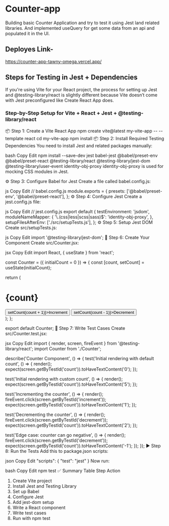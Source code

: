 # Counter-app

Building basic Counter Application and try to test it using Jest land related libraries. And implemented useQuery for get some data from an api and populated it in the UI.

## Deployes Link-

https://counter-app-tawny-omega.vercel.app/

## Steps for Testing in Jest + Dependencies

If you're using Vite for your React project, the process for setting up Jest and @testing-library/react is slightly different because Vite doesn’t come with Jest preconfigured like Create React App does.

### Step-by-Step Setup for Vite + React + Jest + @testing-library/react

📦 Step 1: Create a Vite React App
npm create vite@latest my-vite-app -- --template react
cd my-vite-app
npm install
📦 Step 2: Install Required Testing Dependencies
You need to install Jest and related packages manually:

bash
Copy
Edit
npm install --save-dev jest babel-jest @babel/preset-env @babel/preset-react @testing-library/react @testing-library/jest-dom @testing-library/user-event identity-obj-proxy
identity-obj-proxy is used for mocking CSS modules in Jest.

⚙️ Step 3: Configure Babel for Jest
Create a file called babel.config.js:

js
Copy
Edit
// babel.config.js
module.exports = {
presets: ['@babel/preset-env', '@babel/preset-react'],
};
⚙️ Step 4: Configure Jest
Create a jest.config.js file:

js
Copy
Edit
// jest.config.js
export default {
testEnvironment: 'jsdom',
moduleNameMapper: {
'\\.(css|less|scss|sass)$': 'identity-obj-proxy',
},
setupFilesAfterEnv: ['./src/setupTests.js'],
};
⚙️ Step 5: Setup Jest DOM
Create src/setupTests.js:

js
Copy
Edit
import '@testing-library/jest-dom';
🧱 Step 6: Create Your Component
Create src/Counter.jsx:

jsx
Copy
Edit
import React, { useState } from 'react';

const Counter = ({ initialCount = 0 }) => {
const [count, setCount] = useState(initialCount);

return (

<div>
<h1 data-testid="count">{count}</h1>
<button data-testid="increment" onClick={() => setCount(count + 1)}>Increment</button>
<button data-testid="decrement" onClick={() => setCount(count - 1)}>Decrement</button>
</div>
);
};

export default Counter;
🧪 Step 7: Write Test Cases
Create src/Counter.test.jsx:

jsx
Copy
Edit
import { render, screen, fireEvent } from '@testing-library/react';
import Counter from './Counter';

describe('Counter Component', () => {
test('Initial rendering with default count', () => {
render(<Counter />);
expect(screen.getByTestId('count')).toHaveTextContent('0');
});

test('Initial rendering with custom count', () => {
render(<Counter initialCount={5} />);
expect(screen.getByTestId('count')).toHaveTextContent('5');
});

test('Incrementing the counter', () => {
render(<Counter />);
fireEvent.click(screen.getByTestId('increment'));
expect(screen.getByTestId('count')).toHaveTextContent('1');
});

test('Decrementing the counter', () => {
render(<Counter initialCount={3} />);
fireEvent.click(screen.getByTestId('decrement'));
expect(screen.getByTestId('count')).toHaveTextContent('2');
});

test('Edge case: counter can go negative', () => {
render(<Counter />);
fireEvent.click(screen.getByTestId('decrement'));
expect(screen.getByTestId('count')).toHaveTextContent('-1');
});
});
▶️ Step 8: Run the Tests
Add this to package.json scripts:

json
Copy
Edit
"scripts": {
"test": "jest"
}
Now run:

bash
Copy
Edit
npm test
✅ Summary Table
Step Action

1. Create Vite project
2. Install Jest and Testing Library
3. Set up Babel
4. Configure Jest
5. Add jest-dom setup
6. Write a React component
7. Write test cases
8. Run with npm test
